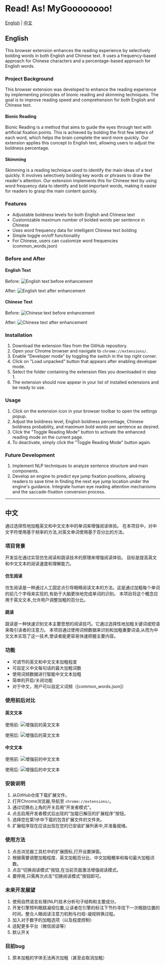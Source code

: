 # Read! As! MyGoooooooo!

[English](#english) | [中文](#中文)

## English

This browser extension enhances the reading experience by selectively bolding words in both English and Chinese text. It uses a frequency-based approach for Chinese characters and a percentage-based approach for English words.

### Project Background

This browser extension was developed to enhance the reading experience by implementing principles of bionic reading and skimming techniques. The goal is to improve reading speed and comprehension for both English and Chinese text.

#### Bionic Reading

Bionic Reading is a method that aims to guide the eyes through text with artificial fixation points. This is achieved by bolding the first few letters of each word, which helps the brain complete the word more quickly. Our extension applies this concept to English text, allowing users to adjust the boldness percentage.

#### Skimming

Skimming is a reading technique used to identify the main ideas of a text quickly. It involves selectively bolding key words or phrases to draw the reader's attention. Our extension implements this for Chinese text by using word frequency data to identify and bold important words, making it easier for readers to grasp the main content quickly.

### Features

- Adjustable boldness levels for both English and Chinese text
- Customizable maximum number of bolded words per sentence in Chinese
- Uses word frequency data for intelligent Chinese text bolding
- Simple toggle on/off functionality
- For Chinese, users can customize word frequencies (common_words.json)

### Before and After

#### English Text
Before:
![English text before enhancement](img/en-1.png)

After:
![English text after enhancement](img/en-2.png)

#### Chinese Text
Before:
![Chinese text before enhancement](img/zh-1.png)

After:
![Chinese text after enhancement](img/zh-2.png)

### Installation

1. Download the extension files from the GitHub repository.
2. Open your Chrome browser and navigate to `chrome://extensions/`.
3. Enable "Developer mode" by toggling the switch in the top right corner.
4. Click on "Load unpacked" button that appears after enabling developer mode.
5. Select the folder containing the extension files you downloaded in step 1.
6. The extension should now appear in your list of installed extensions and be ready to use.

### Usage

1. Click on the extension icon in your browser toolbar to open the settings popup.
2. Adjust the boldness level, English boldness percentage, Chinese boldness probability, and maximum bold words per sentence as desired.
3. Click the "Toggle Reading Mode" button to activate the enhanced reading mode on the current page.
4. To deactivate, simply click the "Toggle Reading Mode" button again.

### Future Development

1. Implement NLP techniques to analyze sentence structure and main components.
2. Develop an engine to predict eye jump fixation positions, allowing readers to save time in finding the next eye jump location under the engine's guidance. Integrate human eye reading attention mechanisms and the saccade-fixation conversion process.

---

## 中文

通过选择性地加粗英文和中文文本中的单词来增强阅读体验。
在本项目中，对中文字符使用基于频率的方法,对英文单词使用基于百分比的方法。

### 项目背景

开发旨在通过实现仿生阅读和跳读技术的原理来增强阅读体验。
目标是提高英文和中文文本的阅读速度和理解能力。

#### 仿生阅读

仿生阅读是一种通过人工固定点引导眼睛阅读文本的方法。这是通过加粗每个单词的前几个字母来实现的,有助于大脑更快地完成单词的识别。
本项目将这个概念应用于英文文本,允许用户调整加粗的百分比。

#### 跳读

跳读是一种快速识别文本主要思想的阅读技巧。它通过选择性地加粗关键词或短语来吸引读者的注意力。
本项目通过使用词频数据来识别和加粗重要词语,从而为中文文本实现了这一技术,使读者能更容易快速把握主要内容。

### 功能

- 可调节的英文和中文文本加粗程度
- 可自定义中文每句话的最大加粗词数
- 使用词频数据进行智能中文文本加粗
- 简单的开启/关闭功能
- 对于中文，用户可以自定义词频（[common_words.json]）

### 使用前后对比

#### 英文文本
使用前:
![增强前的英文文本](img/en-1.png)

使用后:
![增强后的英文文本](img/en-2.png)

#### 中文文本
使用前:
![增强前的中文文本](img/zh-1.png)

使用后:
![增强后的中文文本](img/zh-2.png)

### 安装说明

1. 从GitHub仓库下载扩展文件。
2. 打开Chrome浏览器,导航至 `chrome://extensions/`。
3. 通过切换右上角的开关启用"开发者模式"。
4. 点击启用开发者模式后出现的"加载已解压的扩展程序"按钮。
5. 选择您在第1步中下载的包含扩展文件的文件夹。
6. 扩展程序现在应该出现在您的已安装扩展列表中,并准备就绪。

### 使用方法

1. 点击浏览器工具栏中的扩展图标,打开设置弹窗。
2. 根据需要调整加粗程度、英文加粗百分比、中文加粗概率和每句最大加粗词数。
3. 点击"切换阅读模式"按钮,在当前页面激活增强阅读模式。
4. 要停用,只需再次点击"切换阅读模式"按钮即可。

### 未来开发展望

1. 使用自然语言处理(NLP)技术分析句子结构和主要成分。
2. 开发引擎预判眼跳凝视位置,让读者在引擎的标注下节约寻找下一次眼跳位置的时间。整合人眼阅读注意力机制与扫视-凝视转换过程。
3. 加入对于数字的加粗选项（以及程度控制）
4. 适配更多平台（微信阅读等）
5. 默认开关

### 目前bug
1. 原本加粗的字体无法再次加粗（甚至会取消加粗）

